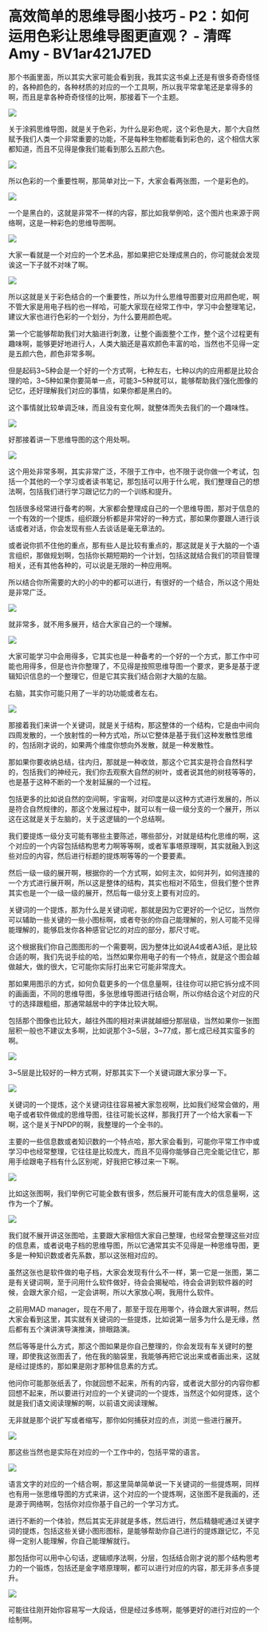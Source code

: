 # 高效简单的思维导图小技巧 - P2：如何运用色彩让思维导图更直观？ - 清晖Amy - BV1ar421J7ED

那个书画里面，所以其实大家可能会看到我，我其实这书桌上还是有很多奇奇怪怪的，各种颜色的，各种材质的对应的一个工具啊，所以我平常拿笔还是拿得多的啊，而且是拿各种奇奇怪怪的比啊，那接着下一个主题。



![](img/a739475d6ceef20179afa584a7428d7e_1.png)

关于涂鸦思维导图，就是关于色彩，为什么是彩色呢，这个彩色是大，那个大自然赋予我们人类一个非常重要的功能，不是每种生物都能看到彩色的，这个相信大家都知道，而且不见得是像我们能看到那么五颜六色。



![](img/a739475d6ceef20179afa584a7428d7e_3.png)

所以色彩的一个重要性啊，那简单对比一下，大家会看两张图，一个是彩色的。

![](img/a739475d6ceef20179afa584a7428d7e_5.png)

一个是黑白的，这就是非常不一样的内容，那比如我举例哈，这个图片也来源于网络啊，这是一种彩色的思维导图啊。



![](img/a739475d6ceef20179afa584a7428d7e_7.png)

大家一看就是一个对应的一个艺术品，那如果把它处理成黑白的，你可能就会发现诶这一下子就不对味了啊。

![](img/a739475d6ceef20179afa584a7428d7e_9.png)

所以这就是关于彩色结合的一个重要性，所以为什么思维导图要对应用颜色呢，啊不管大家是用电子档的也一样哈，可能大家现在经常工作中，学习中会整理笔记，建议大家也进行色彩的一个划分，为什么要用颜色呢。

第一个它能够帮助我们对大脑进行刺激，让整个画面整个工作，整个这个过程更有趣味啊，能够更好地进行人，人类大脑还是喜欢颜色丰富的哈，当然也不见得一定是五颜六色，颜色非常多啊。

但是起码3~5种会是一个好的一个方式啊，七种左右，七种以内的应用都是比较合理的哈，3~5种如果你要简单一点，可能3~5种就可以，能够帮助我们强化图像的记忆，还好理解我们对应的事情，如果你都是黑白的。

这个事情就比较单调乏味，而且没有变化啊，就整体而失去我们的一个趣味性。

![](img/a739475d6ceef20179afa584a7428d7e_11.png)

好那接着讲一下思维导图的这个用处啊。

![](img/a739475d6ceef20179afa584a7428d7e_13.png)

这个用处非常多啊，其实非常广泛，不限于工作中，也不限于说你做一个考试，包括一个其他的一个学习或者读书笔记，那包括可以用于什么呢，我们整理自己的想法啊，包括我们进行学习跟记忆力的一个训练和提升。

包括很多经常进行备考的啊，大家都会整理成自己的一个思维导图，那对于信息的一个有效的一个提炼，组织跟分析都是非常好的一种方式，那如果你要跟人进行谈话或者对话，你会发现有些人去谈话是毫无章法的。

或者说你抓不住他的重点，那有些人是比较有重点的，那这就是关于大脑的一个语言组织，那做规划啊，包括你长期短期的一个计划，包括这就结合我们的项目管理相关，还有其他各种的，可以说是无限的一种应用啊。

所以结合你所需要的大的小的中的都可以进行，有很好的一个结合，所以这个用处是非常广泛。

![](img/a739475d6ceef20179afa584a7428d7e_15.png)

就非常多，就不用多展开，结合大家自己的一个理解。

![](img/a739475d6ceef20179afa584a7428d7e_17.png)

大家可能学习中会用得多，它其实也是一种备考的一个好的一个方式，那工作中可能也用得多，但是也许你整理了，不见得是按照思维导图一个要求，更多是基于逻辑知识信息的一个整理它，但是它其实我们结合刚才大脑的左脑。

右脑，其实你可能只用了一半的功功能或者左右。

![](img/a739475d6ceef20179afa584a7428d7e_19.png)

那接着我们来讲一个关键词，就是关于结构，那这整体的一个结构，它是由中间向四周发散的，一个放射性的一种方式哈，所以它整体是基于我们这种发散性思维的，包括刚才说的，如果两个维度你想向外发散，就是一种发散性。

那如果你要收纳总结，往内归，那就是一种收敛，那这个它其实是符合自然科学的，包括我们的神经元，我们你去观察大自然的树叶，或者说其他的树枝等等的，也是基于这种不断的一个发射延展的一个过程。

包括更多的比如说自然的空间啊，宇宙啊，对印度是以这种方式进行发展的，所以是符合自然规律的，那这个发展过程中，就可以有一级一级分支的一个展开，所以这在这就是关于左脑的，关于这逻辑的一个总结啊。

我们要提炼一级分支可能有哪些主要陈述，哪些部分，对就是结构化思维的啊，这个对应的一个内容包括结构思考力啊等等啊，或者军事塔原理啊，其实就融入到这些对应的内容，然后进行标题的提炼啊等等的一个要要素。

然后一级一级的展开啊，根据你的一个方式啊，如何主次，如何并列，如何连接的一个方式进行展开啊，所以这是整体的结构，其实也相对不陌生，但我们整个世界其实也是一个一级一级的展开，然后每一级分支上要有对应的。

关键词的一个提炼，那为什么是关键词呢，那就是因为它更好的一个记忆，当然你可以辅助一些关键的一些小图标啊，或者夸张的你自己能理解的，别人可能不见得能理解的，能够启发你各种感官记忆的对应的部分，那尺寸呢。

这个根据我们你自己图图形的一个需要啊，因为整体比如说A4或者A3纸，是比较合适的啊，我们先说手绘的哈，当然如果你用电子的有一个特点，就是这个图会越做越大，做的很大，它可能你实际打出来它可能非常庞大。

那如果用图示的方式，如何负载更多的一个信息量啊，往往你可以把它拆分成不同的画画面，不同的思维导图，多张思维导图进行结合啊，所以你结合这个对应的尺寸的选择跟粗细，那通常越居中的字体比较大啊。

包括那个图像也比较大，越往外围的相对来讲就越细分那层级，当然如果你一张图层积一般也不建议太多啊，比如说那个3~5层，3~77成，那七成已经其实蛮多的啊。



![](img/a739475d6ceef20179afa584a7428d7e_21.png)

3~5层是比较好的一种方式啊，好那其实下一个关键词跟大家分享一下。

![](img/a739475d6ceef20179afa584a7428d7e_23.png)

关键词的一个提炼，这个关键词往往容易被大家忽视啊，比如我们经常会做的，用电子或者软件做成的思维导图，往往可能长这样，那我打开了一个给大家看一下啊，这个是关于NPDP的啊，我整理的一个全书的。

主要的一些信息数或者知识数的一个特点哈，那大家会看到，可能你平常工作中或学习中也经常整理，它往往是比较庞大，而且不见得你能够自己完全能记住它，那用手绘跟电子档有什么区别呢，好我把它移过来一下啊。



![](img/a739475d6ceef20179afa584a7428d7e_25.png)

比如这张图啊，我们举例它可能全数有很多，然后展开可能有庞大的信息量啊，这作为一个了解。

![](img/a739475d6ceef20179afa584a7428d7e_27.png)

我们就不展开讲这张图哈，主要跟大家相信大家自己整理，也经常会整理这些对应的信息素，或者说电子档的思维导图，所以它通常其实不见得是一种思维导图，更多是一种知识数或者先系数，那以这张相对应的。

虽然这张也是软件做的电子档，大家会发现有什么不一样，第一它是一张图，第二是有关键词啊，至于问用什么软件做好，待会会揭秘哈，待会会讲到软件器的时候，会跟大家介绍，一定会讲啊，所以大家放心啊，我用什么软件。

之前用MAD manager，现在不用了，那至于现在用哪个，待会跟大家讲啊，然后大家会看到这里，其实就有关键词的一些提炼，比如说第一层多为什么是无缘，然后都有五个演讲演导演推演，排眼路演。

然后等等是什么方式，那这个图如果是你自己整理的，你会发现有车关键时的整理，即使我这张图丢了，他在我的脑袋里，我能够再把它说出来或者画出来，这就是经过提炼的，那如果是刚才那种信息素的方式。

他问你可能那张纸丢了，你就回想不起来，所有的内容，或者说大部分的内容你都回想不起来，所以要进行对应的一个关键词的一个提炼，当然这个如何提炼，这个就是我们语文阅读理解的啊，以前语文阅读理解。

无非就是那个说扩写或者缩写，那你如何捕获对应的点，浏览一些进行展开。

![](img/a739475d6ceef20179afa584a7428d7e_29.png)

那这些当然也是实际在对应的一个工作中的，包括平常的语言。

![](img/a739475d6ceef20179afa584a7428d7e_31.png)

语言文字的对应的一个结合啊，那这里简单简单说一下关键词的一些提炼啊，同样也有用一张思维导图的方式来讲，这个对应的一个提炼啊，这张图不是我画的，还是源于网络啊，包括你对应你基于自己的一个学习方式。

进行不断的一个体验，然后其实无非就是多练，然后进行，然后精髓呢通过关键字词的提炼，包括这些关键小图形图标，是能够帮助你自己进行的提炼跟记忆，不见得一定别人能理解，你自己能理解就行。

那包括你可以用中心句话，逻辑顺序法啊，分层，包括结合刚才说的那个结构思考力的一个锻炼，包括还是金字塔原理啊，都可以进行对应的内容，那无非多点多提升。



![](img/a739475d6ceef20179afa584a7428d7e_33.png)

可能往往刚开始你容易写一大段话，但是经过多练啊，能够更好的进行对应的一个绘制啊。